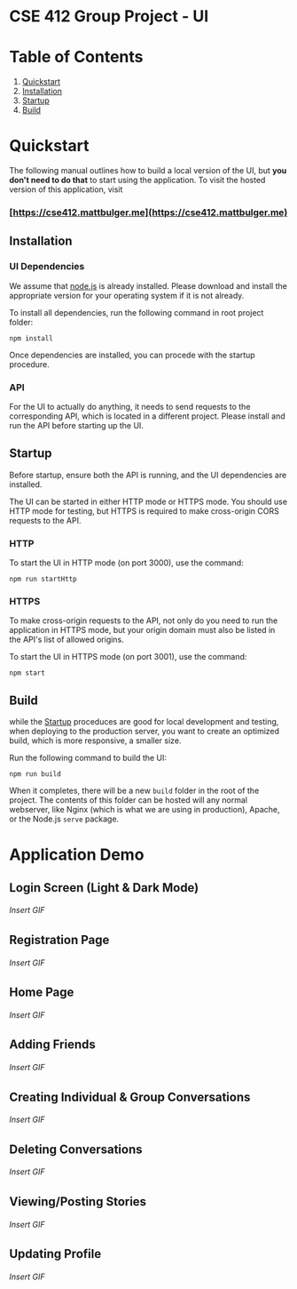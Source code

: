 # CSE 412 Group Project - UI

# Table of Contents
1) [Quickstart](#quickstart)
2) [Installation](#installation)
4) [Startup](#startup)
5) [Build](#build)

# Quickstart
The following manual outlines how to build a local version of the UI, but **you don't need to do that** to start using the application. To visit the hosted version of this application, visit 

### [https://cse412.mattbulger.me](https://cse412.mattbulger.me)

## Installation

### UI Dependencies
We assume that [node.js](https://nodejs.org/en/) is already installed. Please download and install the appropriate version for your operating system if it is not already.

To install all dependencies, run the following command in root project folder:

`npm install`

Once dependencies are installed, you can procede with the startup procedure.

### API
For the UI to actually do anything, it needs to send requests to the corresponding API, which is located in a different project. Please install and run the API before starting up the UI.

## Startup
Before startup, ensure both the API is running, and the UI dependencies are installed.

The UI can be started in either HTTP mode or HTTPS mode. You should use HTTP mode for testing, but HTTPS is required to make cross-origin CORS requests to the API.

### HTTP
To start the UI in HTTP mode (on port 3000), use the command:

`npm run startHttp`

### HTTPS
To make cross-origin requests to the API, not only do you need to run the application in HTTPS mode, but your origin domain must also be listed in the API's list of allowed origins.

To start the UI in HTTPS mode (on port 3001), use the command:

`npm start`

## Build
while the [Startup](#startup) proceduces are good for local development and testing, when deploying to the production server, you want to create an optimized build, which is more responsive, a smaller size.

Run the following command to build the UI:

`npm run build`

When it completes, there will be a new `build` folder in the root of the project. The contents of this folder can be hosted will any normal webserver, like Nginx (which is what we are using in production), Apache, or the Node.js `serve` package.

# Application Demo
## Login Screen (Light & Dark Mode)
###### Insert GIF

## Registration Page
###### Insert GIF

## Home Page
###### Insert GIF

## Adding Friends
###### Insert GIF

## Creating Individual & Group Conversations
###### Insert GIF

## Deleting Conversations
###### Insert GIF

## Viewing/Posting Stories
###### Insert GIF

## Updating Profile
###### Insert GIF
